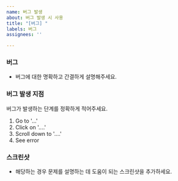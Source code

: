 ```yaml
---
name: 버그 발생
about: 버그 발생 시 사용
title: "[버그] "
labels: 버그
assignees: ''

---
```


### 버그
- 버그에 대한 명확하고 간결하게 설명해주세요.

### 버그 발생 지점
버그가 발생하는 단계를 정확하게 적어주세요.
1. Go to '...'
2. Click on '....'
3. Scroll down to '....'
4. See error

### 스크린샷
- 해당하는 경우 문제를 설명하는 데 도움이 되는 스크린샷을 추가하세요.
